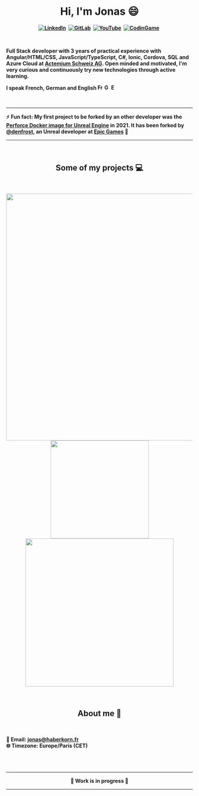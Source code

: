 <p>
  <h1 align="center"><b>Hi, I'm Jonas 😄</h1>
</p>
<p align="center">
  <a href="https://www.linkedin.com/in/haberkornjonas"><img src="https://img.shields.io/badge/linkedin-%230077B5.svg?&style=for-the-badge&logo=linkedin&logoColor=white" alt="LinkedIn"/></a>&nbsp;
  <a href="https://gitlab.com/jonas.haberkorn"><img src="https://img.shields.io/badge/gitlab-%23292961.svg?&style=for-the-badge&logo=gitlab&logoColor=white" alt="GitLab"/></a>&nbsp;
  <a href="https://www.youtube.com/channel/UCS3WsYWtm6-vE2LWLR0FusA"><img src="https://img.shields.io/badge/youtube-%23C4302B.svg?&style=for-the-badge&logo=youtube&logoColor=white" alt="YouTube"/></a>&nbsp;
  <a href="https://www.codingame.com/profile/5ad079aff32f642f383cb01c8bf043b91510321"><img src="https://img.shields.io/badge/codingame-%23F2BB13.svg?&style=for-the-badge&logo=codingame&logoColor=black" alt="CodinGame"/></a>&nbsp;
</p>
<br/>

<p>
  Full Stack developer with 3 years of practical experience with Angular/HTML/CSS, JavaScript/TypeScript, C#, Ionic, Cordova, SQL and Azure Cloud at <a href="https://actemium.ch">Actemium Schweiz AG</a>. 
  Open minded and motivated, I'm very curious and continuously try new technologies through active learning.
</p>

<p>
  I speak French, German and English
  <img height="15" src="https://upload.wikimedia.org/wikipedia/commons/thumb/c/c3/Flag_of_France.svg/1920px-Flag_of_France.svg.png" alt="French"/>
  <img height="15" src="https://upload.wikimedia.org/wikipedia/commons/thumb/b/ba/Flag_of_Germany.svg/2560px-Flag_of_Germany.svg.png" alt="German"/>
  <img height="15" src="https://upload.wikimedia.org/wikipedia/commons/thumb/a/ae/Flag_of_the_United_Kingdom.svg/2560px-Flag_of_the_United_Kingdom.svg.png" alt="English"/>
</p>
<br/>

___
<p>
  ⚡ Fun fact: My first project to be forked by an other developer was the <a href="https://github.com/HaberkornJonas/Perforce-Server-On-Docker-For-Unreal">Perforce Docker image for Unreal Engine</a> in 2021. It has been forked by <a href="https://github.com/denfrost">@denfrost</a>, an <strong>Unreal developer</strong> at <a href="https://github.com/EpicGames">Epic Games</a> 🥳 
</p>

___
<br/>

<h2 align="center">Some of my projects 💻</h2>
<br/>

<p align="center">
  <img width="667" src="https://drive.google.com/uc?id=1r402jc7pkPe8WV52FJd4d_8XF3Ejo_UV"/> <br/>
  <a href="https://gallery.fitbit.com/fr-fr/details/0c70b2a1-d459-426a-9b75-bb5afce9572a">
    <img width="265" src="https://drive.google.com/uc?id=1akVNDzoiXcxiw6Cxb5rVtokxY8rD91TX"/>
  </a>
  <a href="https://youtu.be/wZrZs7CQS_k">
    <img width="400" src="https://img.youtube.com/vi/wZrZs7CQS_k/0.jpg"/>
  </a>
</p>
<br/>

<h2 align="center">About me 🔎</h2>
<br/>

<p>
📧 Email: <a href="mailto:jonas@haberkorn.fr">jonas@haberkorn.fr</a><br/>
🌐 Timezone: Europe/Paris (CET)
</p>
<br/>
<br/>

___
<p align="center">🚧 Work is in progress 🚧</p>  

___
